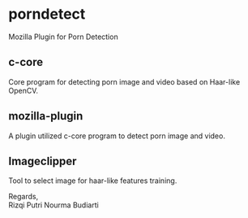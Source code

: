 # porndetect
Mozilla Plugin for Porn Detection

<h2>c-core</h2>
Core program for detecting porn image and video based on Haar-like OpenCV.

<h2>mozilla-plugin</h2>
A plugin utilized c-core program to detect porn image and video.

<h2>Imageclipper</h2>
Tool to select image for haar-like features training.

Regards,<br>
Rizqi Putri Nourma Budiarti